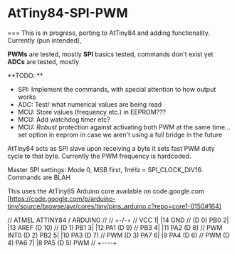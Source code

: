 # AtTiny84-SPI-PWM  
===
 This is in progress, porting to AtTiny84 and adding functionality. Currently (pun intended), 
 
 **PWMs** are tested, mostly 
 **SPI** basics tested, commands don't exist yet 
 **ADCs** are tested, mostly   
 
**TODO: **
* SPI: Implement the commands, with special attention to how output works
* ADC: Test/ what numerical values are being read
* MCU: Store values (frequency etc.) in EEPROM???
* MCU: Add watchdog timer etc?
* MCU: *Robust* protection against activating both PWM at the same time... set option in eeprom in case we aren't using a full bridge in the future  
 
AtTiny84 acts as SPI slave upon receiving a byte it sets fast PWM duty cycle to that byte. Currently the PWM frequency is hardcoded.  
 
Master SPI settings: Mode 0, MSB first, 1mHz = SPI_CLOCK_DIV16. Commands are BLAH 
 
This uses the AtTiny85 Arduino core available on code.google.com [https://code.google.com/p/arduino-tiny/source/browse/avr/cores/tiny/pins_arduino.c?repo=core1-0150#164]  
 
  // ATMEL ATTINY84 / ARDUINO
  //
  //                           +-\/-+
  //                     VCC  1|    |14  GND
  //             (D  0)  PB0  2|    |13  AREF (D 10)
  //             (D  1)  PB1  3|    |12  PA1  (D  9)
  //                     PB3  4|    |11  PA2  (D  8)
  //  PWM  INT0  (D  2)  PB2  5|    |10  PA3  (D  7)
  //  PWM        (D  3)  PA7  6|    |9   PA4  (D  6)
  //  PWM        (D  4)  PA6  7|    |8   PA5  (D  5)        PWM
  //                           +----+

